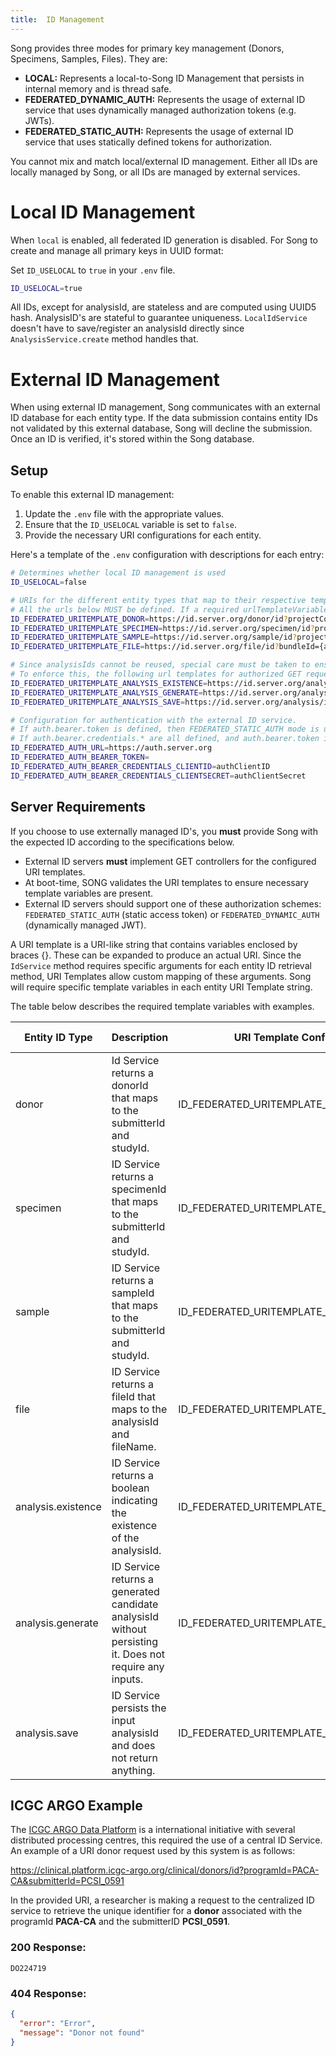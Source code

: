 ```yaml
---
title:  ID Management
---
```


Song provides three modes for primary key management (Donors, Specimens, Samples, Files). They are:


- **LOCAL:** Represents a local-to-Song ID Management that persists in internal memory and is thread safe.
- **FEDERATED_DYNAMIC_AUTH:** Represents the usage of external ID service that uses dynamically managed authorization tokens (e.g. JWTs).
- **FEDERATED_STATIC_AUTH:** Represents the usage of external ID service that uses statically defined tokens for authorization.

<Warning> You cannot mix and match local/external ID management. Either all IDs are locally managed by Song, or all IDs are managed by external services. </Warning>

# Local ID Management

When `local` is enabled, all federated ID generation is disabled. For Song to create and manage all primary keys in UUID format:

Set `ID_USELOCAL` to `true` in your `.env` file.

```bash
ID_USELOCAL=true
```

<Note title="Developers Note"> All IDs, except for analysisId, are stateless and are computed using UUID5 hash. AnalysisID's are stateful to guarantee uniqueness. `LocalIdService` doesn't have to save/register an analysisId directly since `AnalysisService.create` method handles that. </Note>

# External ID Management

When using external ID management, Song communicates with an external ID database for each entity type. If the data submission contains entity IDs not validated by this external database, Song will decline the submission. Once an ID is verified, it's stored within the Song database.

## Setup

To enable this external ID management:

1. Update the `.env` file with the appropriate values.
2. Ensure that the `ID_USELOCAL` variable is set to `false`.
3. Provide the necessary URI configurations for each entity.

Here's a template of the `.env` configuration with descriptions for each entry:

```bash
# Determines whether local ID management is used
ID_USELOCAL=false

# URIs for the different entity types that map to their respective templates in the external ID service
# All the urls below MUST be defined. If a required urlTemplateVariable (such as studyId and submitterId) is not defined, an error occurs.
ID_FEDERATED_URITEMPLATE_DONOR=https://id.server.org/donor/id?projectCode={studyId}&donorSubmittedId={submitterId}&create=true
ID_FEDERATED_URITEMPLATE_SPECIMEN=https://id.server.org/specimen/id?projectCode={studyId}&specimenSubmittedId={submitterId}&create=true
ID_FEDERATED_URITEMPLATE_SAMPLE=https://id.server.org/sample/id?projectCode={studyId}&sampleSubmittedId={submitterId}&create=true
ID_FEDERATED_URITEMPLATE_FILE=https://id.server.org/file/id?bundleId={analysisId}&fname={fileName}

# Since analysisIds cannot be reused, special care must be taken to ensure SONG does not attempt to create an analysis with an id that already exists on the id server.
# To enforce this, the following url templates for authorized GET requests are needed.
ID_FEDERATED_URITEMPLATE_ANALYSIS_EXISTENCE=https://id.server.org/analysis/id?submittedAnalysisId={analysisId}&create=false
ID_FEDERATED_URITEMPLATE_ANALYSIS_GENERATE=https://id.server.org/analysis/id/generate
ID_FEDERATED_URITEMPLATE_ANALYSIS_SAVE=https://id.server.org/analysis/id?submittedAnalysisId={submitterId}&create=true

# Configuration for authentication with the external ID service.
# If auth.bearer.token is defined, then FEDERATED_STATIC_AUTH mode is used.
# If auth.bearer.credentials.* are all defined, and auth.bearer.token is not, FEDERATED_DYNAMIC_AUTH mode is used.
ID_FEDERATED_AUTH_URL=https://auth.server.org
ID_FEDERATED_AUTH_BEARER_TOKEN=
ID_FEDERATED_AUTH_BEARER_CREDENTIALS_CLIENTID=authClientID
ID_FEDERATED_AUTH_BEARER_CREDENTIALS_CLIENTSECRET=authClientSecret
```

## Server Requirements

If you choose to use externally managed ID's, you **must** provide Song with the expected ID according to the specifications below. 

- External ID servers **must** implement GET controllers for the configured URI templates.
- At boot-time, SONG validates the URI templates to ensure necessary template variables are present.
- External ID servers should support one of these authorization schemes: `FEDERATED_STATIC_AUTH` (static access token) or `FEDERATED_DYNAMIC_AUTH` (dynamically managed JWT).

A URI template is a URI-like string that contains variables enclosed by braces {}. These can be expanded to produce an actual URI. Since the `IdService` method requires specific arguments for each entity ID retrieval method, URI Templates allow custom mapping of these arguments. Song will require specific template variables in each entity URI Template string. 

The table below describes the required template variables with examples.

| Entity ID Type      | Description                                                       | URI Template Config Property       | Required Variables | Examples                                                                | Request Type | Response Type |
|---------------------|-------------------------------------------------------------------|------------------------------------------|---------------------|--------------------------------------------------------------------------|--------------|---------------|
| donor               | Id Service returns a donorId that maps to the submitterId and studyId.   | ID_FEDERATED_URITEMPLATE_DONOR          | studyId, submitterId | `https://id.server.example.org/donor/id?sid={submitterId}&projectcode={studyId}` | `GET` | plaintext |
| specimen            | ID Service returns a specimenId that maps to the submitterId and studyId. | ID_FEDERATED_URITEMPLATE_SPECIMEN       | studyId, submitterId | `https://id.server.example.org/specimen/id?sid={submitterId}&projectcode={studyId}` | `GET` | plaintext |
| sample              | ID Service returns a sampleId that maps to the submitterId and studyId.   | ID_FEDERATED_URITEMPLATE_SAMPLE         | studyId, submitterId | `https://id.server.example.org/sample/id?sid={submitterId}&projectcode={studyId}` | `GET` | plaintext |
| file                | ID Service returns a fileId that maps to the analysisId and fileName.    | ID_FEDERATED_URITEMPLATE_FILE           | analysisId, fileName | `https://id.server.example.org/file/id?anid={analysisId}&fname={fileName}` | `GET` | plaintext |
| analysis.existence  | ID Service returns a boolean indicating the existence of the analysisId. | ID_FEDERATED_URITEMPLATE_ANALYSIS_EXISTENCE | analysisId | `https://id.server.example.org/analysis/{analysisId}` | `GET` | plaintext |
| analysis.generate  | ID Service returns a generated candidate analysisId without persisting it. Does not require any inputs. | ID_FEDERATED_URITEMPLATE_ANALYSIS_GENERATE | -- | `https://id.server.example.org/analysis/generate` | `GET` | plaintext |
| analysis.save       | ID Service persists the input analysisId and does not return anything. | ID_FEDERATED_URITEMPLATE_ANALYSIS_SAVE  | analysisId | `https://id.server.example.org/analysis/{analysisId}` | `GET` | -- |

## ICGC ARGO Example

The [ICGC ARGO Data Platform](https://platform.icgc-argo.org/) is a international initiative with several distributed processing centres, this required the use of a central ID Service. An example of a URI donor request used by this system is as follows: 

https://clinical.platform.icgc-argo.org/clinical/donors/id?programId=PACA-CA&submitterId=PCSI_0591

In the provided URI, a researcher is making a request to the centralized ID service to retrieve the unique identifier for a **donor** associated with the programId **PACA-CA** and the submitterID **PCSI_0591**. 

### 200 Response: 

```shell
DO224719
```

### 404 Response:

```json
{
  "error": "Error",
  "message": "Donor not found"
}
```
